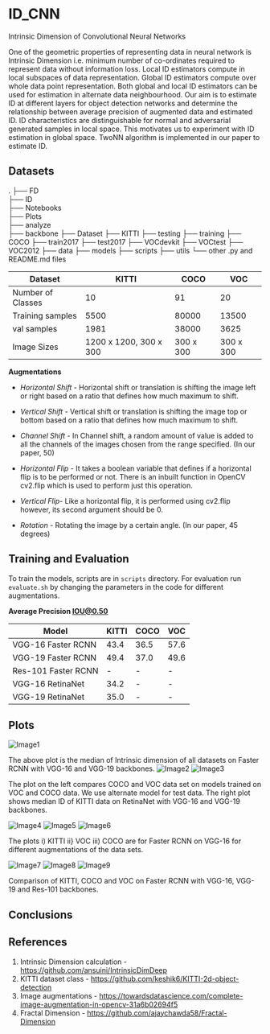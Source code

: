 # ID_CNN
Intrinsic Dimension of Convolutional Neural Networks

One of the geometric properties of representing data in neural network is Intrinsic Dimension i.e. minimum number of co-ordinates required to represent data without information loss. Local ID estimators compute in local subspaces of data representation. Global ID estimators compute over whole data point representation. Both global and local ID estimators can be used for estimation in alternate data neighbourhood. Our aim is to estimate ID at different layers for object detection networks and determine the relationship between average precision of augmented data and estimated ID. ID characteristics are distinguishable for normal and adversarial generated samples in local space. This motivates us to experiment with ID estimation in global space. TwoNN algorithm is implemented in our paper to estimate ID.

## Datasets

 .
    ├── FD                   
    ├── ID                  
    ├── Notebooks                     
    ├── Plots                    
    ├── analyze                   
    ├── backbone
    ├── Dataset
        ├── KITTI
            ├── testing
            ├── training
        ├── COCO
            ├── train2017
            ├── test2017
        ├── VOCdevkit
            ├── VOCtest
            ├── VOC2012
    ├── data
    ├── models
    ├── scripts
    ├── utils
    └── other .py and README.md files
    
    
| Dataset | **KITTI** | **COCO** | **VOC** |
| -------- | --------- | --------- | --------- | 
| Number of Classes | 10 | 91 | 20 |
| Training samples | 5500 | 80000| 13500 |
| val samples | 1981 | 38000 | 3625 |
| Image Sizes | 1200 x 1200, 300 x 300 | 300 x 300 | 300 x 300 |

**Augmentations**
- *Horizontal Shift* - Horizontal shift or translation is shifting the image left or right based on a ratio that defines how much maximum to shift.
- *Vertical Shift* - Vertical shift or translation is shifting the image top or bottom based on a ratio that defines how much maximum to shift.
- *Channel Shift* - In Channel shift, a random amount of value is added to all the channels of the images chosen from the range specified. (In our paper, 50)
- *Horizontal Flip* - It takes a boolean variable that defines if a horizontal flip is to be performed or not. There is an inbuilt function in OpenCV cv2.flip which is used to perform just this operation.

- *Vertical Flip*- Like a horizontal flip, it is performed using cv2.flip however, its second argument should be 0.
- *Rotation* - Rotating the image by a certain angle. (In our paper, 45 degrees)


## Training and Evaluation

To train the models, scripts are in `scripts` directory. For evaluation run `evaluate.sh` by changing the parameters in the code for different augmentations.

**Average Precision IOU@0.50**

| Model | KITTI | COCO | VOC |
| ----- | ----- | ----- | ----- |
| VGG-16 Faster RCNN | 43.4 | 36.5 | 57.6 |
| VGG-19 Faster RCNN | 49.4 | 37.0 | 49.6 |
| Res-101 Faster RCNN | - | - | - |
| VGG-16 RetinaNet | 34.2 | - | - |
| VGG-19 RetinaNet | 35.0 | - | - |
## Plots

![Image1](Plots/1.png)

The above plot is the median of Intrinsic dimension of all datasets on Faster RCNN with VGG-16 and VGG-19 backbones.
![Image2](Plots/2.png)
![Image3](Plots/3.png)

The plot on the left compares COCO and VOC data set on models trained on VOC and COCO data. We use alternate model for test data. The right plot shows median ID of KITTI data on RetinaNet with VGG-16 and VGG-19 backbones.

![Image4](Plots/4.png)
![Image5](Plots/5.png)
![Image6](Plots/6.png)

The plots i) KITTI  ii} VOC  iii) COCO are for Faster RCNN on VGG-16 for different augmentations of the data sets.

![Image7](Plots/Kitti.png)
![Image8](Plots/COCO.png)
![Image9](Plots/VOC.png)

Comparison of KITTI, COCO and VOC on Faster RCNN with VGG-16, VGG-19 and Res-101 backbones.

## Conclusions


## References
1. Intrinsic Dimension calculation - https://github.com/ansuini/IntrinsicDimDeep
2. KITTI dataset class - https://github.com/keshik6/KITTI-2d-object-detection
3. Image augmentations - https://towardsdatascience.com/complete-image-augmentation-in-opencv-31a6b02694f5
4. Fractal Dimension - https://github.com/ajaychawda58/Fractal-Dimension
